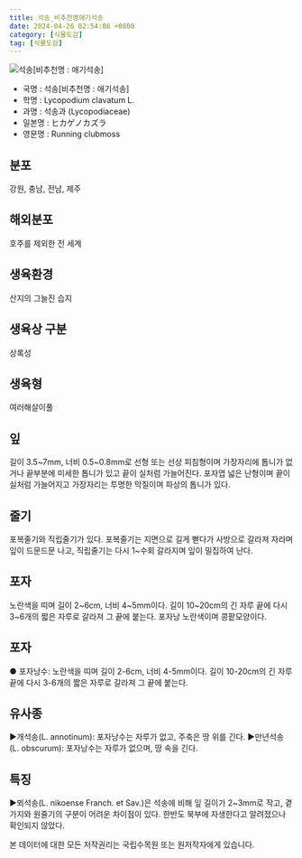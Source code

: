 ```yaml
---
title: 석송_비추천명애기석송
date: 2024-04-26 02:54:08 +0800
category: [식물도감]
tag: [식물도감]
---
```




![석송[비추천명 : 애기석송]](/fileUpload/plants/basic/Lycopodiaceae/Lycopodium/38/38_1_th2.jpg)
- 국명 : 석송[비추천명 : 애기석송]
- 학명 : Lycopodium clavatum L.
- 과명 : 석송과 (Lycopodiaceae)
- 일본명 : ヒカゲノカズラ
- 영문명 : Running clubmoss


## 분포
강원, 충남, 전남, 제주
## 해외분포
호주를 제외한 전 세계
## 생육환경
산지의 그늘진 습지
## 생육상 구분
상록성
## 생육형
여러해살이풀
## 잎
길이 3.5~7mm, 너비 0.5~0.8mm로 선형 또는 선상 피침형이며 가장자리에 톱니가 없거나 끝부분에 미세한 톱니가 있고 끝이 실처럼 가늘어진다. 포자엽 넓은 난형이며 끝이 실처럼 가늘어지고 가장자리는 투명한 막질이며 파상의 톱니가 있다.
## 줄기
포복줄기와 직립줄기가 있다. 포복줄기는 지면으로 길게 뻗다가 사방으로 갈라져 자라며 잎이 드문드문 나고, 직립줄기는 다시 1~수회 갈라지며 잎이 밀집하여 난다.
## 포자
노란색을 띠며 길이 2~6cm, 너비 4~5mm이다. 길이 10~20cm의 긴 자루 끝에 다시 3~6개의 짧은 자루로 갈라져 그 끝에 붙는다. 포자낭 노란색이며 콩팥모양이다.
## 포자
● 포자낭수: 노란색을 띠며 길이 2-6cm, 너비 4-5mm이다. 길이 10-20cm의 긴 자루 끝에 다시 3-6개의 짧은 자루로 갈라져 그 끝에 붙는다.
## 유사종
▶개석송(L. annotinum): 포자낭수는 자루가 없고, 주축은 땅 위를 긴다.▶만년석송 (L. obscurum): 포자낭수는 자루가 없으며, 땅 속을 긴다.
## 특징
▶뫼석송(L. nikoense Franch. et Sav.)은 석송에 비해 잎 길이가 2~3mm로 작고, 곁가지와 원줄기의 구분이 어려운 차이점이 있다. 한반도 북부에 자생한다고 알려졌으나 확인되지 않았다.






본 데이터에 대한 모든 저작권리는 국립수목원 또는 원저작자에게 있습니다.
